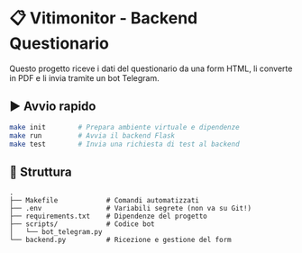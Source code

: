 # 📋 Vitimonitor - Backend Questionario

Questo progetto riceve i dati del questionario da una form HTML, li converte in PDF e li invia tramite un bot Telegram.

## ▶️ Avvio rapido

```bash
make init        # Prepara ambiente virtuale e dipendenze
make run         # Avvia il backend Flask
make test        # Invia una richiesta di test al backend
```

## 📁 Struttura


```
.
├── Makefile            # Comandi automatizzati
├── .env                # Variabili segrete (non va su Git!)
├── requirements.txt    # Dipendenze del progetto
├── scripts/            # Codice bot
│   └── bot_telegram.py
└── backend.py          # Ricezione e gestione del form
```

